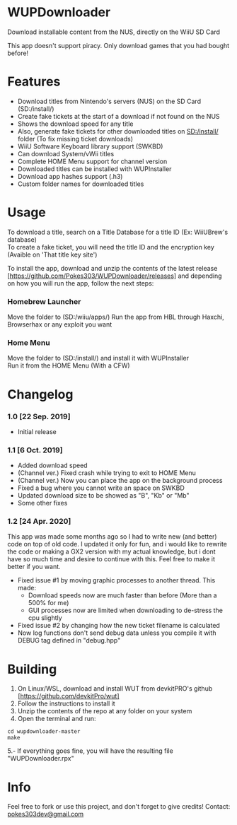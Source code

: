 # WUPDownloader
Download installable content from the NUS, directly on the WiiU SD Card

This app doesn't support piracy. Only download games that you had bought before!

# Features
- Download titles from Nintendo's servers (NUS) on the SD Card (SD:/install/)
- Create fake tickets at the start of a download if not found on the NUS
- Shows the download speed for any title
- Also, generate fake tickets for other downloaded titles on <SD:/install/> folder (To fix missing ticket downloads)
- WiiU Software Keyboard library support (SWKBD)
- Can download System/vWii titles
- Complete HOME Menu support for channel version
- Downloaded titles can be installed with WUPInstaller
- Download app hashes support (.h3)
- Custom folder names for downloaded titles

# Usage
To download a title, search on a Title Database for a title ID (Ex: WiiUBrew's database)\
To create a fake ticket, you will need the title ID and the encryption key (Avaible on 'That title key site')

To install the app, download and unzip the contents of the latest release [https://github.com/Pokes303/WUPDownloader/releases] and depending on how you will run the app, follow the next steps:

### Homebrew Launcher
Move the folder to (SD:/wiiu/apps/)
Run the app from HBL through Haxchi, Browserhax or any exploit you want

### Home Menu
Move the folder to (SD:/install/) and install it with WUPInstaller\
Run it from the HOME Menu (With a CFW)

# Changelog
### 1.0 [22 Sep. 2019]
- Initial release

### 1.1 [6 Oct. 2019]
- Added download speed
- (Channel ver.) Fixed crash while trying to exit to HOME Menu
- (Channel ver.) Now you can place the app on the background process
- Fixed a bug where you cannot write an space on SWKBD
- Updated download size to be showed as "B", "Kb" or "Mb"
- Some other fixes

### 1.2 [24 Apr. 2020]
This app was made some months ago so I had to write new (and better) code on top of old code. I updated it only for fun, and i would like to rewrite the code or making a GX2 version with my actual knowledge, but i dont have so much time and desire to continue with this. Feel free to make it better if you want.
- Fixed issue #1 by moving graphic processes to another thread. This made:
  - Download speeds now are much faster than before (More than a 500% for me)
  - GUI processes now are limited when downloading to de-stress the cpu slightly
- Fixed issue #2 by changing how the new ticket filename is calculated
- Now log functions don't send debug data unless you compile it with DEBUG tag defined in "debug.hpp"

# Building
1. On Linux/WSL, download and install WUT from devkitPRO's github [https://github.com/devkitPro/wut]
2. Follow the instructions to install it
3. Unzip the contents of the repo at any folder on your system
4. Open the terminal and run:
```
cd wupdownloader-master
make
```
5.- If everything goes fine, you will have the resulting file "WUPDownloader.rpx"

# Info
Feel free to fork or use this project, and don't forget to give credits!
Contact: pokes303dev@gmail.com
